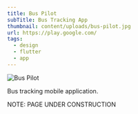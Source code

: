 ```yaml
---
title: Bus Pilot
subTitle: Bus Tracking App
thumbnail: content/uploads/bus-pilot.jpg
url: https://play.google.com/
tags:
  - design
  - flutter
  - app
---
```


![Bus Pilot](bus-pilot.jpg)

Bus tracking mobile application.

NOTE: PAGE UNDER CONSTRUCTION
